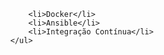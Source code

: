 <!DOCTYPE html>
<html lang="en">
<head>
    <meta charset="UTF-8">
    <title>Cursos da Alura</title>
</head>
<body>
    <ul>
        
        <li>Docker</li>
        <li>Ansible</li>
        <li>Integração Contínua</li>
    </ul>
</body>
</html>
